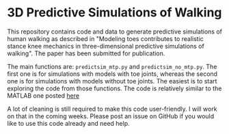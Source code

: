 # 3D Predictive Simulations of Walking

This repository contains code and data to generate predictive simulations of human walking as described in "Modeling toes contributes to realistic stance knee mechanics in three-dimensional predictive simulations of walking". The paper has been submitted for publication.

The main functions are: `predictsim_mtp.py` and `predictsim_no_mtp.py`. The first one is for simulations with models with toe joints, whereas the second one is for simulations with models without toe joints. The easiest is to start exploring the code from those functions. The code is relatively similar to the MATLAB one posted [here](https://github.com/antoinefalisse/3dpredictsim)

A lot of cleaning is still required to make this code user-friendly. I will work on that in the coming weeks. Please post an issue on GitHub if you would like to use this code already and need help.
